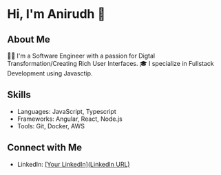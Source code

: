 # Hi, I'm Anirudh 👋

## About Me
👨‍💻 I'm a Software Engineer with a passion for Digtal Transformation/Creating Rich User Interfaces.
🎓 I specialize in Fullstack Development using Javasctip.

## Skills
- Languages: JavaScript, Typescript
- Frameworks: Angular, React, Node.js
- Tools: Git, Docker, AWS


## Connect with Me
- LinkedIn: [[Your LinkedIn](LinkedIn URL)](https://www.linkedin.com/in/anirudh-bichal-11248567/)


<!--
**anirudhbichal/anirudhbichal** is a ✨ _special_ ✨ repository because its `README.md` (this file) appears on your GitHub profile.

Here are some ideas to get you started:

- 🔭 I’m currently working on ...
- 🌱 I’m currently learning ...
- 👯 I’m looking to collaborate on ...
- 🤔 I’m looking for help with ...
- 💬 Ask me about ...
- 📫 How to reach me: ...
- 😄 Pronouns: ...
- ⚡ Fun fact: ...
-->
